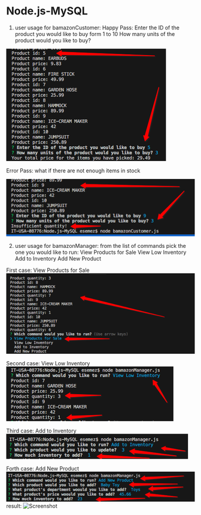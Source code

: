 # Node.js-MySQL
1. user usage for bamazonCustomer:
Happy Pass:
Enter the ID of the product you would like to buy form 1 to 10
How many units of the product would you like to buy? 

![Screenshot](images/bamazonShot.png)

Error Pass:
what if there are not enough items in stock

![Screenshot](images/bamazonShot_error.png)

2. user usage for bamazonManager:
from the list of commands pick the one you would like to run:
View Products for Sale
View Low Inventory
Add to Inventory
Add New Product

First case: View Products for Sale
![Screenshot](images/bamazonManagerShot_1.png)

Second case: View Low Inventory
![Screenshot](images/bamazonManagerShot_2.png)

Third case: Add to Inventory
![Screenshot](images/bamazonManagerShot_Add.png)

Forth case: Add New Product
![Screenshot](images/bamazonManagerShot_NewItem.png)
result:
![Screenshot](images/bamazonManagerShot_result.png)